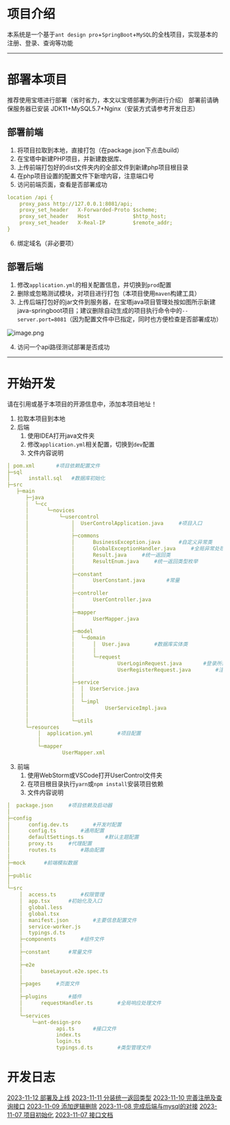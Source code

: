 # 项目介绍
本系统是一个基于`ant design pro`+`SpringBoot`+`MySQL`的全栈项目，实现基本的注册、登录、查询等功能

---

# 部署本项目
推荐使用宝塔进行部署（省时省力，本文以宝塔部署为例进行介绍）
部署前请确保服务器已安装 JDK11+MySQL5.7+Nginx（安装方式请参考开发日志）
## 部署前端

1. 将项目拉取到本地，直接打包（在package.json下点击build）
2. 在宝塔中新建PHP项目，并新建数据库、
3. 上传前端打包好的dist文件夹内的全部文件到新建php项目根目录
4. 在php项目设置的配置文件下新增内容，注意端口号
5. 访问前端页面，查看是否部署成功
```yaml
location /api {
    proxy_pass http://127.0.0.1:8081/api;
    proxy_set_header   X-Forwarded-Proto $scheme;
    proxy_set_header   Host              $http_host;
    proxy_set_header   X-Real-IP         $remote_addr;
}
```

6. 绑定域名（非必要项）
## 部署后端

1. 修改`application.yml`的相关配置信息，并切换到`prod`配置
2. 删除或忽略测试模块，对项目进行打包（本项目使用`maven`构建工具）
3. 上传后端打包好的jar文件到服务器，在宝塔java项目管理处按如图所示新建java-springboot项目；建议删除自动生成的项目执行命令中的`--server.port=8081`（因为配置文件中已指定，同时也方便检查是否部署成功）

![image.png](https://cdn.nlark.com/yuque/0/2023/png/35819403/1699839786299-dcf56d90-a216-4f03-b73e-888d915f730e.png#averageHue=%23f4f4f4&clientId=u6e7db573-bc80-4&id=Mf5Li&originHeight=867&originWidth=792&originalType=binary&ratio=1&rotation=0&showTitle=false&size=91490&status=done&style=none&taskId=u64979403-4e9f-4fc2-9c4f-76bf066e907&title=)

4. 访问一个api路径测试部署是否成功

---

# 开始开发
请在引用或基于本项目的开源信息中，添加本项目地址！

1. 拉取本项目到本地
2. 后端
   1. 使用IDEA打开java文件夹
   2. 修改`application.yml`相关配置，切换到`dev`配置
   3. 文件内容说明
```yaml
│ pom.xml		#项目依赖配置文件
├─sql
│      install.sql	 #数据库初始化
├─src
   ├─main
      ├─java
      │  └─cc
      │      └─novices
      │          └─usercontrol
      │              │  UserControlApplication.java		#项目入口
      │              │  
      │              ├─commons
      │              │      BusinessException.java		#自定义异常类
      │              │      GlobalExceptionHandler.java		#全局异常处理器
      │              │      Result.java		#统一返回类
      │              │      ResultEnum.java		#统一返回类型枚举
      │              │      
      │              ├─constant
      │              │      UserConstant.java		#常量
      │              │      
      │              ├─controller
      │              │      UserController.java
      │              │      
      │              ├─mapper
      │              │      UserMapper.java		
      │              │      
      │              ├─model
      │              │  └─domain
      │              │      │  User.java		#数据库实体类
      │              │      │  
      │              │      └─request
      │              │              UserLoginRequest.java		#登录所需参数实体类
      │              │              UserRegisterRequest.java		#注册所需参数实体类
      │              │              
      │              ├─service
      │              │  │  UserService.java
      │              │  │  
      │              │  └─impl
      │              │          UserServiceImpl.java
      │              │          
      │              └─utils
      └─resources
          │  application.yml		#项目配置
          │  
          └─mapper
                  UserMapper.xml
```

3. 前端
   1. 使用WebStorm或VSCode打开UserControl文件夹
   2. 在项目根目录执行`yarn`或`npm install`安装项目依赖
   3. 文件内容说明
```yaml
│  package.json		#项目依赖及启动器
│      
├─config
│      config.dev.ts		#开发时配置
│      config.ts		#通用配置
│      defaultSettings.ts		#默认主题配置
│      proxy.ts		#代理配置
│      routes.ts		#路由配置
│
├─mock		#前端模拟数据
│          
├─public
│          
└─src
    │  access.ts		#权限管理
    │  app.tsx		#初始化及入口
    │  global.less
    │  global.tsx		
    │  manifest.json		#主要信息配置文件
    │  service-worker.js
    │  typings.d.ts
    ├─components		#组件文件
    │          
    ├─constant		#常量文件
    │      
    ├─e2e
    │      baseLayout.e2e.spec.ts
    │      
    ├─pages		#页面文件
    │              
    ├─plugins		#插件
    │      requestHandler.ts		#全局响应处理文件
    │      
    └─services
        └─ant-design-pro
                api.ts		#接口文件
                index.ts
                login.ts
                typings.d.ts		#类型管理文件
```
# 开发日志
[2023-11-12 部署及上线](./Doc/2023-11-12.md)
[2023-11-11 分装统一返回类型](./Doc/2023-11-11.md)
[2023-11-10 完善注册及查询接口](./Doc/2023-11-10.md)
[2023-11-09 添加逻辑删除](./Doc/2023-11-09.md)
[2023-11-08 完成后端与mysql的对接](./Doc/2023-11-08.md)
[2023-11-07 项目初始化](./Doc/2023-11-07.md)
[2023-11-07 接口文档](./Doc/2023-11-16.md)
